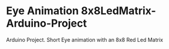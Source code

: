 # Eye Animation 8x8LedMatrix-Arduino-Project
Arduino Project. Short Eye animation with an 8x8 Red Led Matrix


